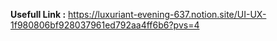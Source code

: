 **Usefull Link :**
https://luxuriant-evening-637.notion.site/UI-UX-1f980806bf928037961ed792aa4ff6b6?pvs=4
